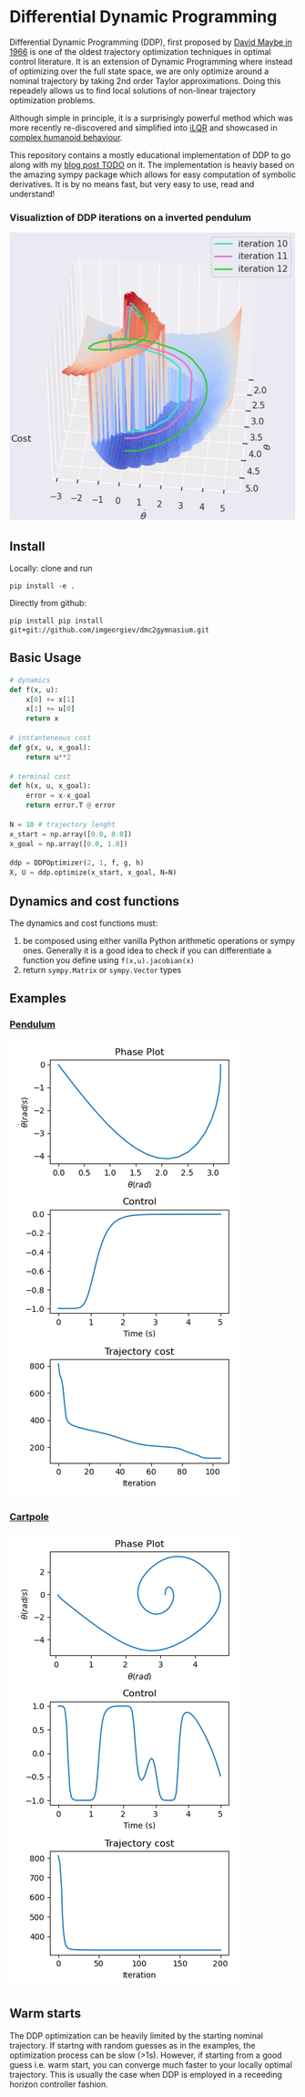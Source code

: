 # Differential Dynamic Programming

Differential Dynamic Programming (DDP), first proposed by [David Maybe in 1966](https://www.tandfonline.com/doi/abs/10.1080/00207176608921369) is one of the oldest trajectory optimization techniques in optimal control literature. It is an extension of Dynamic Programming where instead of optimizing over the full state space, we are only optimize around a nominal trajectory by taking 2nd order Taylor approximations. Doing this repeadely allows us to find local solutions of non-linear trajectory optimization problems.

Although simple in principle, it is a surprisingly powerful method which was more recently re-discovered and simplified into [iLQR](https://homes.cs.washington.edu/~todorov/papers/TassaIROS12.pdf) and showcased in [complex humanoid behaviour](https://youtu.be/anIsw2-Lbco).

This repository contains a mostly educational implementation of DDP to go along with my [blog post TODO]() on it. The implementation is heaviy based on the amazing sympy package which allows for easy computation of symbolic derivatives. It is by no means fast, but very easy to use, read and understand!


### Visualiztion of DDP iterations on a inverted pendulum
![](img/optimization_viz.png)

## Install

Locally: clone and run

```
pip install -e .
```

Directly from github:

```
pip install pip install git+git://github.com/imgeorgiev/dmc2gymnasium.git
```

## Basic Usage

```python
# dynamics
def f(x, u):
    x[0] += x[1]
    x[1] += u[0]
    return x

# instanteneous cost
def g(x, u, x_goal):
    return u**2

# terminal cost
def h(x, u, x_goal):
    error = x-x_goal
    return error.T @ error

N = 10 # trajectory lenght
x_start = np.array([0.0, 0.0])
x_goal = np.array([0.0, 1.0])

ddp = DDPOptimizer(2, 1, f, g, h)
X, U = ddp.optimize(x_start, x_goal, N=N)
```

## Dynamics and cost functions

The dynamics and cost functions must:
1. be composed using either vanilla Python arithmetic operations or sympy ones. Generally it is a good idea to check if you can differentiate a function you define using `f(x,u).jacobian(x)`
2. return `sympy.Matrix` or `sympy.Vector` types

## Examples

### [Pendulum](ddp/examples/pendulum.py)

![](img/ddp_pendulum.png)

### [Cartpole](ddp/examples/cartpole.py)

![](img/ddp_cartpole.png)


## Warm starts

The DDP optimization can be  heavily limited by the starting nominal trajectory. If startng with random guesses as in the examples, the optimization process can be slow (>1s). However, if starting from a good guess i.e. warm start, you can converge much faster to your locally optimal trajectory. This is usually the case when DDP is employed in a receeding horizon controller fashion.
